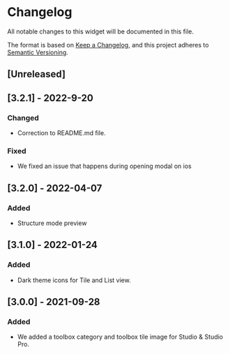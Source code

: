 # Changelog

All notable changes to this widget will be documented in this file.

The format is based on [Keep a Changelog](https://keepachangelog.com/en/1.0.0/), and this project adheres to [Semantic Versioning](https://semver.org/spec/v2.0.0.html).

## [Unreleased]

## [3.2.1] - 2022-9-20

### Changed

-   Correction to README.md file.

### Fixed

-   We fixed an issue that happens during opening modal on ios

## [3.2.0] - 2022-04-07

### Added

-   Structure mode preview

## [3.1.0] - 2022-01-24

### Added

-   Dark theme icons for Tile and List view.

## [3.0.0] - 2021-09-28

### Added

-   We added a toolbox category and toolbox tile image for Studio & Studio Pro.

